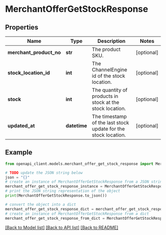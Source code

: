 # MerchantOfferGetStockResponse


## Properties

Name | Type | Description | Notes
------------ | ------------- | ------------- | -------------
**merchant_product_no** | **str** | The product SKU. | [optional] 
**stock_location_id** | **int** | The ChannelEngine id of the stock location. | [optional] 
**stock** | **int** | The quantity of products in stock at the stock location. | [optional] 
**updated_at** | **datetime** | The timestamp of the last stock update for the stock location. | [optional] 

## Example

```python
from openapi_client.models.merchant_offer_get_stock_response import MerchantOfferGetStockResponse

# TODO update the JSON string below
json = "{}"
# create an instance of MerchantOfferGetStockResponse from a JSON string
merchant_offer_get_stock_response_instance = MerchantOfferGetStockResponse.from_json(json)
# print the JSON string representation of the object
print(MerchantOfferGetStockResponse.to_json())

# convert the object into a dict
merchant_offer_get_stock_response_dict = merchant_offer_get_stock_response_instance.to_dict()
# create an instance of MerchantOfferGetStockResponse from a dict
merchant_offer_get_stock_response_from_dict = MerchantOfferGetStockResponse.from_dict(merchant_offer_get_stock_response_dict)
```
[[Back to Model list]](../README.md#documentation-for-models) [[Back to API list]](../README.md#documentation-for-api-endpoints) [[Back to README]](../README.md)


